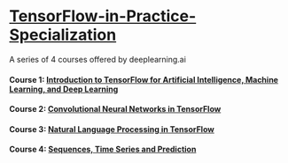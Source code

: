 # [TensorFlow-in-Practice-Specialization](https://www.coursera.org/specializations/tensorflow-in-practice)

A series of 4 courses offered by deeplearning.ai

#### Course 1: [Introduction to TensorFlow for Artificial Intelligence, Machine Learning, and Deep Learning](https://www.coursera.org/learn/introduction-tensorflow)

#### Course 2: [Convolutional Neural Networks in TensorFlow](https://www.coursera.org/learn/convolutional-neural-networks-tensorflow)

#### Course 3: [Natural Language Processing in TensorFlow](https://www.coursera.org/learn/natural-language-processing-tensorflow)

#### Course 4: [Sequences, Time Series and Prediction](https://www.coursera.org/learn/tensorflow-sequences-time-series-and-prediction)

